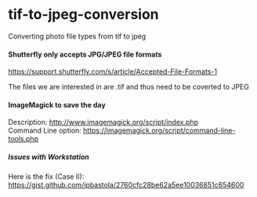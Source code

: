# tif-to-jpeg-conversion
Converting photo file types from tif to jpeg

#### Shutterfly only accepts JPG/JPEG file formats

https://support.shutterfly.com/s/article/Accepted-File-Formats-1

The files we are interested in are .tif and thus need to be coverted to JPEG

#### ImageMagick to save the day

Description: http://www.imagemagick.org/script/index.php <br>
Command Line option: https://imagemagick.org/script/command-line-tools.php

##### Issues with Workstation

Here is the fix (Case II): https://gist.github.com/ipbastola/2760cfc28be62a5ee10036851c654600
